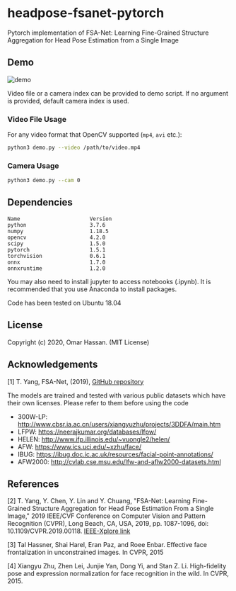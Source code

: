 # headpose-fsanet-pytorch
Pytorch implementation of FSA-Net: Learning Fine-Grained Structure Aggregation for Head Pose Estimation from a Single Image

## Demo
![demo](extras/headpose-demo.gif?raw=true)

Video file or a camera index can be provided to demo script. If no argument is provided, default camera index is used.

### Video File Usage

For any video format that OpenCV supported (`mp4`, `avi` etc.):

```bash
python3 demo.py --video /path/to/video.mp4
```

### Camera Usage

```bash
python3 demo.py --cam 0
``` 

## Dependencies

```
Name                      Version 
python                    3.7.6
numpy                     1.18.5
opencv                    4.2.0
scipy                     1.5.0
pytorch                   1.5.1
torchvision               0.6.1
onnx                      1.7.0
onnxruntime               1.2.0
```
You may also need to install jupyter to access notebooks (.ipynb). It is recommended that you use Anaconda to install packages.

Code has been tested on Ubuntu 18.04

## License
Copyright (c) 2020, Omar Hassan. (MIT License)

## Acknowledgements
\[1] T. Yang, FSA-Net, (2019), [GitHub repository](https://github.com/shamangary/FSA-Net)

The models are trained and tested with various public datasets which have their own licenses. Please refer to them before using the code

- 300W-LP: http://www.cbsr.ia.ac.cn/users/xiangyuzhu/projects/3DDFA/main.htm
- LFPW: https://neerajkumar.org/databases/lfpw/
- HELEN: http://www.ifp.illinois.edu/~vuongle2/helen/
- AFW: https://www.ics.uci.edu/~xzhu/face/
- IBUG: https://ibug.doc.ic.ac.uk/resources/facial-point-annotations/
- AFW2000: http://cvlab.cse.msu.edu/lfw-and-aflw2000-datasets.html

## References
\[2] T. Yang, Y. Chen, Y. Lin and Y. Chuang, "FSA-Net: Learning Fine-Grained Structure Aggregation for Head Pose Estimation From a Single Image," 2019 IEEE/CVF Conference on Computer Vision and Pattern Recognition (CVPR), Long Beach, CA, USA, 2019, pp. 1087-1096, doi: 10.1109/CVPR.2019.00118. [IEEE-Xplore link](https://ieeexplore.ieee.org/document/8954346)

\[3] Tal Hassner, Shai Harel, Eran Paz, and Roee Enbar. Effective face frontalization in unconstrained images. In CVPR, 2015

\[4] Xiangyu Zhu, Zhen Lei, Junjie Yan, Dong Yi, and Stan Z. Li. High-fidelity pose and expression normalization for face recognition in the wild. In CVPR, 2015.
